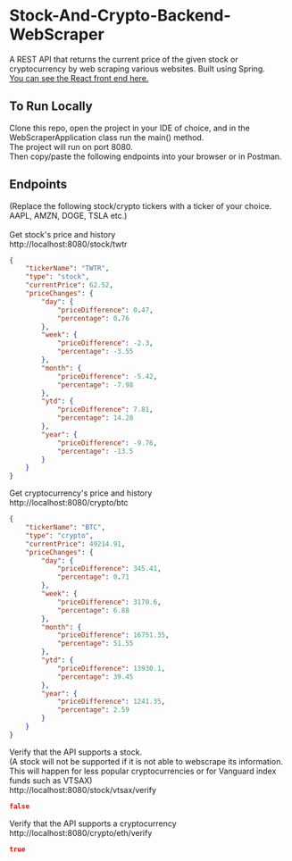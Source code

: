 # Stock-And-Crypto-Backend-WebScraper
A REST API that returns the current price of the given stock or cryptocurrency by web scraping various websites. Built using Spring.
<br>
[You can see the React front end here.](https://github.com/michael-mcmasters/Stock-And-Crypto-Tracker)

## To Run Locally
Clone this repo, open the project in your IDE of choice, and in the WebScraperApplication class run the main() method.
<br>
The project will run on port 8080.
<br>
Then copy/paste the following endpoints into your browser or in Postman.

## Endpoints

(Replace the following stock/crypto tickers with a ticker of your choice. AAPL, AMZN, DOGE, TSLA etc.)
<br>
<br>
Get stock's price and history
<br>
http://localhost:8080/stock/twtr
```json
{
    "tickerName": "TWTR",
    "type": "stock",
    "currentPrice": 62.52,
    "priceChanges": {
        "day": {
            "priceDifference": 0.47,
            "percentage": 0.76
        },
        "week": {
            "priceDifference": -2.3,
            "percentage": -3.55
        },
        "month": {
            "priceDifference": -5.42,
            "percentage": -7.98
        },
        "ytd": {
            "priceDifference": 7.81,
            "percentage": 14.28
        },
        "year": {
            "priceDifference": -9.76,
            "percentage": -13.5
        }
    }
}
```

Get cryptocurrency's price and history
<br>
http://localhost:8080/crypto/btc
```json
{
    "tickerName": "BTC",
    "type": "crypto",
    "currentPrice": 49214.91,
    "priceChanges": {
        "day": {
            "priceDifference": 345.41,
            "percentage": 0.71
        },
        "week": {
            "priceDifference": 3170.6,
            "percentage": 6.88
        },
        "month": {
            "priceDifference": 16751.35,
            "percentage": 51.55
        },
        "ytd": {
            "priceDifference": 13930.1,
            "percentage": 39.45
        },
        "year": {
            "priceDifference": 1241.35,
            "percentage": 2.59
        }
    }
}
```

Verify that the API supports a stock.
<br>
(A stock will not be supported if it is not able to webscrape its information. This will happen for less popular cryptocurrencies or for Vanguard index funds such as VTSAX)
<br>
http://localhost:8080/stock/vtsax/verify
```json
false
```

Verify that the API supports a cryptocurrency
<br>
http://localhost:8080/crypto/eth/verify
```json
true
```
